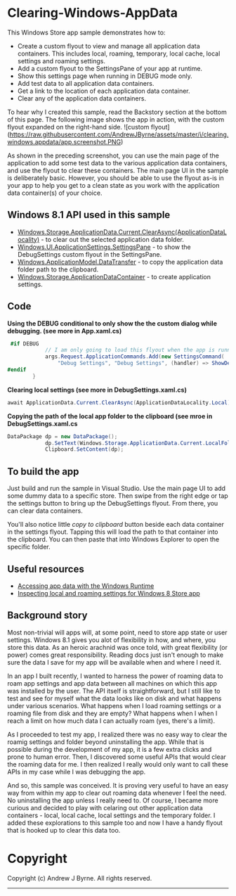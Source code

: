 Clearing-Windows-AppData
========================

This Windows Store app sample demonstrates how to:

 - Create a custom flyout to view and manage all application data containers. This includes local, roaming, temporary, local cache, local settings and roaming settings.
 - Add a custom flyout to the SettingsPane of your app at runtime.
 - Show this settings page when running in DEBUG mode only.
 - Add test data to all application data containers.
 - Get a link to the location of each application data container.
 - Clear any of the application data containers.

To hear why I created this sample, read the Backstory section at the bottom of this page. 
The following image shows the app in action, with the custom flyout expanded on the right-hand side.
![custom flyout] (https://raw.githubusercontent.com/AndrewJByrne/assets/master/i/clearing.windows.appdata/app.screenshot.PNG)

As shown in the preceding screenshot, you can use the main page of the application to add some test data to the various application data containers, and use the flyout to clear these containers. The main page UI in the sample is deliberately basic. However, you should be able to use the flyout as-is in your app to help you get to a clean state as you work with the application data container(s) of your choice. 

Windows 8.1 API used in this sample
-------

 - [Windows.Storage.ApplicationData.Current.ClearAsync(ApplicationDataLocality)](http://msdn.microsoft.com/en-us/library/windows/apps/xaml/hh701425.aspx) - to clear out the selected application data folder.
 - [Windows.UI.ApplicationSettings.SettingsPane](http://msdn.microsoft.com/en-us/library/windows/apps/xaml/windows.ui.applicationsettings.settingspane.aspx) - to show the DebugSettings custom flyout in the SettingsPane.
 - [Windows.ApplicationModel.DataTransfer](http://msdn.microsoft.com/en-us/library/windows/apps/xaml/windows.applicationmodel.datatransfer.aspx) - to copy the application data folder path to the clipboard.
 - [Windows.Storage.ApplicationDataContainer](http://msdn.microsoft.com/en-us/library/windows/apps/xaml/windows.storage.applicationdatacontainer.aspx) - to create application settings.

## Code ##
**Using the DEBUG conditional to only show the the custom dialog while debugging. (see more in App.xaml.cs)**
```csharp
 #if DEBUG 
            // I am only going to load this flyout when the app is running in Debug mode.
            args.Request.ApplicationCommands.Add(new SettingsCommand(
                "Debug Settings", "Debug Settings", (handler) => ShowDebugSettingsFlyout()));
#endif
        }
```

**Clearing local settings (see more in DebugSettings.xaml.cs)**
```csharp
await ApplicationData.Current.ClearAsync(ApplicationDataLocality.Local);
```

**Copying the path of the local app folder to the clipboard (see mroe in DebugSettings.xaml.cs**
```csharp
DataPackage dp = new DataPackage();
            dp.SetText(Windows.Storage.ApplicationData.Current.LocalFolder.Path);
            Clipboard.SetContent(dp);
```

To build the app
----
Just build and run the sample in Visual Studio. Use the main page UI to add some dummy data to a specific store. Then swipe from the right edge or tap the settings button to bring up the DebugSettings flyout. From there, you can clear data containers. 

You'll also notice little *copy to clipboard* button beside each data container in the settings flyout. Tapping this will load the path to that container into the clipboard. You can then paste that into Windows Explorer to open the specific folder. 

Useful resources
-------

 - [Accessing app data with the Windows Runtime](http://msdn.microsoft.com/en-us/library/windows/apps/hh464917.aspx)
 - [Inspecting local and roaming settings for Windows 8 Store app](http://lunarfrog.com/blog/2012/09/13/inspect-app-settings/)

Background story
-------
Most non-trivial will apps will, at some point, need to store app state or user settings. Windows 8.1 gives you alot of flexibility in how, and where, you store this data. As an heroic arachnid was once told, with great flexibility (or power) comes great responsibility. Reading docs just isn't enough to make sure the data I save for my app will be available when and where I need it. 

In an app I built recently, I wanted to harness the power of roaming data to roam app settings and app data between all machines on which this app was installed by the user. The API itself is straightforward, but I still like to test and see for myself what the data looks like on disk and what happens under various scenarios. What happens when I load roaming settings or a roaming file from disk and they are empty? What happens when I when I reach a limit on how much data I can actually roam (yes, there's a limit). 

As I proceeded to test my app, I realized there was no easy way to clear the roamig settings and folder beyond uninstalling the app. While that is possible during the development of my app, it is a few extra clicks and prone to human error. Then, I discovered some useful APIs that would clear the roaming data for me. I then realized I really would only want to call these APIs in my case while I was debugging the app. 

And so, this sample was conceived. It is proving very useful to have an easy way from within my app to clear out roaming data whenever I feel the need. No uninstalling the app unless I really need to. Of course, I became more curious and decided to play with celaring out other application data containers - local, local cache, local settings and the temporary folder. I added these explorations to this sample too and now I have a handy flyout that is hooked up to clear this data too. 

Copyright
=======

Copyright (c) Andrew J Byrne. All rights reserved.

----------
